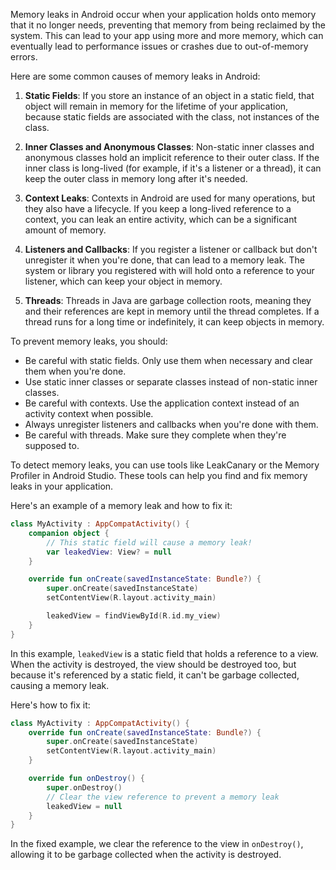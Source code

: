 Memory leaks in Android occur when your application holds onto memory that it no longer needs, preventing that memory from being reclaimed by the system. This can lead to your app using more and more memory, which can eventually lead to performance issues or crashes due to out-of-memory errors.

Here are some common causes of memory leaks in Android:

1. **Static Fields**: If you store an instance of an object in a static field, that object will remain in memory for the lifetime of your application, because static fields are associated with the class, not instances of the class.

2. **Inner Classes and Anonymous Classes**: Non-static inner classes and anonymous classes hold an implicit reference to their outer class. If the inner class is long-lived (for example, if it's a listener or a thread), it can keep the outer class in memory long after it's needed.

3. **Context Leaks**: Contexts in Android are used for many operations, but they also have a lifecycle. If you keep a long-lived reference to a context, you can leak an entire activity, which can be a significant amount of memory.

4. **Listeners and Callbacks**: If you register a listener or callback but don't unregister it when you're done, that can lead to a memory leak. The system or library you registered with will hold onto a reference to your listener, which can keep your object in memory.

5. **Threads**: Threads in Java are garbage collection roots, meaning they and their references are kept in memory until the thread completes. If a thread runs for a long time or indefinitely, it can keep objects in memory.

To prevent memory leaks, you should:

- Be careful with static fields. Only use them when necessary and clear them when you're done.
- Use static inner classes or separate classes instead of non-static inner classes.
- Be careful with contexts. Use the application context instead of an activity context when possible.
- Always unregister listeners and callbacks when you're done with them.
- Be careful with threads. Make sure they complete when they're supposed to.

To detect memory leaks, you can use tools like LeakCanary or the Memory Profiler in Android Studio. These tools can help you find and fix memory leaks in your application.

Here's an example of a memory leak and how to fix it:

```kotlin
class MyActivity : AppCompatActivity() {
    companion object {
        // This static field will cause a memory leak!
        var leakedView: View? = null
    }

    override fun onCreate(savedInstanceState: Bundle?) {
        super.onCreate(savedInstanceState)
        setContentView(R.layout.activity_main)

        leakedView = findViewById(R.id.my_view)
    }
}
```

In this example, `leakedView` is a static field that holds a reference to a view. When the activity is destroyed, the view should be destroyed too, but because it's referenced by a static field, it can't be garbage collected, causing a memory leak.

Here's how to fix it:

```kotlin
class MyActivity : AppCompatActivity() {
    override fun onCreate(savedInstanceState: Bundle?) {
        super.onCreate(savedInstanceState)
        setContentView(R.layout.activity_main)
    }

    override fun onDestroy() {
        super.onDestroy()
        // Clear the view reference to prevent a memory leak
        leakedView = null
    }
}
```

In the fixed example, we clear the reference to the view in `onDestroy()`, allowing it to be garbage collected when the activity is destroyed.